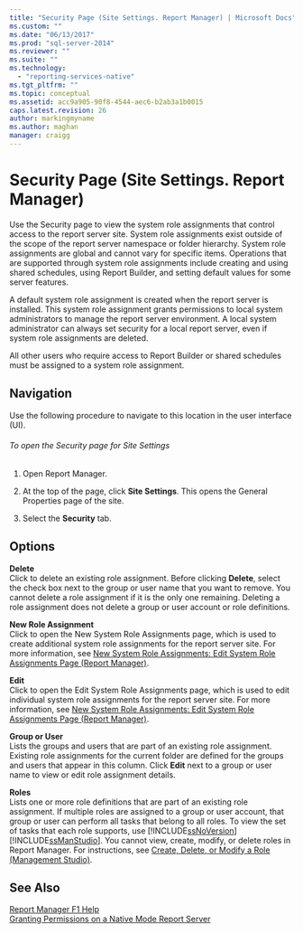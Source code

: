 ```yaml
---
title: "Security Page (Site Settings. Report Manager) | Microsoft Docs"
ms.custom: ""
ms.date: "06/13/2017"
ms.prod: "sql-server-2014"
ms.reviewer: ""
ms.suite: ""
ms.technology: 
  - "reporting-services-native"
ms.tgt_pltfrm: ""
ms.topic: conceptual
ms.assetid: acc9a905-90f8-4544-aec6-b2ab3a1b0015
caps.latest.revision: 26
author: markingmyname
ms.author: maghan
manager: craigg
---
```

# Security Page (Site Settings. Report Manager)
  Use the Security page to view the system role assignments that control access to the report server site. System role assignments exist outside of the scope of the report server namespace or folder hierarchy. System role assignments are global and cannot vary for specific items. Operations that are supported through system role assignments include creating and using shared schedules, using Report Builder, and setting default values for some server features.  
  
 A default system role assignment is created when the report server is installed. This system role assignment grants permissions to local system administrators to manage the report server environment. A local system administrator can always set security for a local report server, even if system role assignments are deleted.  
  
 All other users who require access to Report Builder or shared schedules must be assigned to a system role assignment.  
  
## Navigation  
 Use the following procedure to navigate to this location in the user interface (UI).  
  
###### To open the Security page for Site Settings  
  
1.  Open Report Manager.  
  
2.  At the top of the page, click **Site Settings**. This opens the General Properties page of the site.  
  
3.  Select the **Security** tab.  
  
## Options  
 **Delete**  
 Click to delete an existing role assignment. Before clicking **Delete**, select the check box next to the group or user name that you want to remove. You cannot delete a role assignment if it is the only one remaining. Deleting a role assignment does not delete a group or user account or role definitions.  
  
 **New Role Assignment**  
 Click to open the New System Role Assignments page, which is used to create additional system role assignments for the report server site. For more information, see [New System Role Assignments: Edit System Role Assignments Page &#40;Report Manager&#41;](../../2014/reporting-services/new-system-role-assignments-edit-system-role-assignments-page-report-manager.md).  
  
 **Edit**  
 Click to open the Edit System Role Assignments page, which is used to edit individual system role assignments for the report server site. For more information, see [New System Role Assignments: Edit System Role Assignments Page &#40;Report Manager&#41;](../../2014/reporting-services/new-system-role-assignments-edit-system-role-assignments-page-report-manager.md).  
  
 **Group or User**  
 Lists the groups and users that are part of an existing role assignment. Existing role assignments for the current folder are defined for the groups and users that appear in this column. Click **Edit** next to a group or user name to view or edit role assignment details.  
  
 **Roles**  
 Lists one or more role definitions that are part of an existing role assignment. If multiple roles are assigned to a group or user account, that group or user can perform all tasks that belong to all roles. To view the set of tasks that each role supports, use [!INCLUDE[ssNoVersion](../includes/ssnoversion-md.md)] [!INCLUDE[ssManStudio](../includes/ssmanstudio-md.md)]. You cannot view, create, modify, or delete roles in Report Manager. For instructions, see [Create, Delete, or Modify a Role &#40;Management Studio&#41;](security/role-definitions-create-delete-or-modify.md).  
  
## See Also  
 [Report Manager F1 Help](../../2014/reporting-services/report-manager-f1-help.md)   
 [Granting Permissions on a Native Mode Report Server](security/granting-permissions-on-a-native-mode-report-server.md)  
  
  
